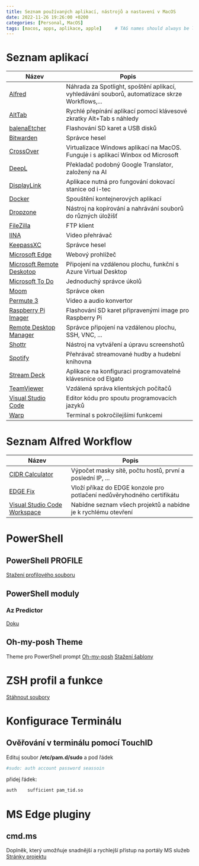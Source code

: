 ```yaml
---
title: Seznam používaných aplikací, nástrojů a nastavení v MacOS
date: 2022-11-26 19:26:00 +0200
categories: [Personal, MacOS]
tags: [macos, apps, aplikace, apple]     # TAG names should always be lowercase
---
```


# Seznam aplikací

| Název | Popis |
| ------- | ------- |
| [Alfred](https://www.alfredapp.com/) | Náhrada za Spotlight, spoštění aplikací, vyhledávání souborů, automatizace skrze Workflows,... |
| [AltTab](https://alt-tab-macos.netlify.app/) | Rychlé přepínání aplikací pomocí klávesové zkratky Alt+Tab s náhledy |
| [balenaEtcher](https://www.balena.io/etcher/) | Flashování SD karet a USB disků |
| [Bitwarden](https://bitwarden.com/) | Správce hesel |
| [CrossOver](https://www.codeweavers.com/crossover) | Virtualizace Windows aplikací na MacOS. Funguje i s aplikací Winbox od Microsoft |
| [DeepL](https://www.deepl.com/translator) | Překladač podobný Google Translator, založený na AI |
| [DisplayLink](https://www.synaptics.com/products/displaylink-graphics/downloads/macos) | Aplikace nutná pro fungování dokovací stanice od i-tec |
| [Docker](https://www.docker.com/) | Spouštění kontejnerových aplikací |
| [Dropzone](https://aptonic.com/) | Nástroj na kopírování a nahrávání souborů do různých úložišť |
| [FileZilla](https://filezilla-project.org/) | FTP klient |
| [IINA](https://iina.io/) | Video přehrávač |
| [KeepassXC](https://keepassxc.org/) | Správce hesel |
| [Microsoft Edge](https://www.microsoft.com/cs-cz/edge/)| Webový prohlížeč |
| [Microsoft Remote Deskotop](https://apps.apple.com/us/app/microsoft-remote-desktop/) | Připojení na vzdálenou plochu, funkční s Azure Virtual Desktop |
| [Microsoft To Do](https://todo.microsoft.com/tasks/) | Jednoduchý správce úkolů |
| [Moom](https://apps.apple.com/us/app/moom/id419330170?mt=12) | Správce oken |
| [Permute 3](https://software.charliemonroe.net/permute/) | Video a audio konvertor |
| [Raspberry Pi Imager](https://www.raspberrypi.com/software/) | Flashování SD karet připravenými image pro Raspberry Pi |
| [Remote Desktop Manager](https://devolutions.net/remote-desktop-manager/) | Správce připojení na vzdálenou plochu, SSH, VNC, ... |
| [Shottr](https://shottr.cc/) | Nástroj na vytváření a úpravu screenshotů |
| [Spotify](https://www.spotify.com/us/download/android/) | Přehrávač streamované hudby a hudební knihovna |
| [Stream Deck](https://www.elgato.com/en/stream-deck) | Aplikace na konfiguraci programovatelné klávesnice od Elgato |
| [TeamViewer](https://www.teamviewer.com) | Vzdálená správa klientských počítačů |
| [Visual Studio Code](https://code.visualstudio.com/) | Editor kódu pro spoutu programovacích jazyků |
| [Warp](https://www.warp.dev/) | Terminal s pokročilejšími funkcemi |


# Seznam Alfred Workflow

| Název                                                                     | Popis                                                     |
|---------------------------------------------------------------------------|-----------------------------------------------------------|
| [CIDR Calculator](https://gilbertsanchez.com/cidr-calculator-for-alfred/) | Výpočet masky sítě, počtu hostů, první a poslední IP, ... |
| [EDGE Fix](https://github.com/stepantech/terminal/blob/main/Alfred%20Workflows/Edge%20-%20Fix%20Cert.alfredworkflow) | Vloží příkaz do EDGE konzole pro potlačení nedůvěryhodného certifikátu |
| [Visual Studio Code Workspace](https://github.com/stepantech/terminal/blob/main/Alfred%20Workflows/Visual%20Studio%20Code%20Workspace.alfredworkflow) | Nabídne seznam všech projektů a nabídne je k rychlému otevření |


# PowerShell
## PowerShell PROFILE
[Stažení profilového souboru](https://github.com/stepantech/terminal/tree/main/PowerShell/)

## PowerShell moduly
### Az Predictor
[Doku](https://learn.microsoft.com/en-us/powershell/azure/az-predictor?view=azps-9.3.0)

## Oh-my-posh Theme
Theme pro PowerShell prompt [Oh-my-posh](https://ohmyposh.dev/)
[Stažení šablony](https://github.com/stepantech/terminal/tree/main/PowerShell/Theme)

# ZSH profil a funkce

[Stáhnout soubory](https://github.com/stepantech/cloudmemory/tree/main/assets/others/zsh)

# Konfigurace Terminálu
## Ověřování v terminálu pomocí TouchID
Edituj soubor **/etc/pam.d/sudo** a pod řádek 

```zsh
#sudo: auth account password seassoin
```
přidej řádek:
``` zsh
auth    sufficient pam_tid.so
```

# MS Edge pluginy
## cmd.ms
Doplněk, který umožňuje snadnější a rychlejší přístup na portály MS služeb
[Stránky projektu](https://cmd.ms/)